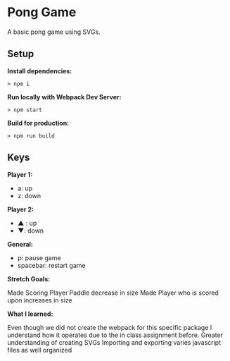 # Pong Game

A basic pong game using SVGs.

## Setup

**Install dependencies:**

`> npm i`

**Run locally with Webpack Dev Server:**

`> npm start`

**Build for production:**

`> npm run build`

## Keys

**Player 1:**
* a: up
* z: down

**Player 2:**
* ▲ : up
* ▼: down

**General:** 
* p: pause game
* spacebar: restart game

**Stretch Goals:** 

Made Scoring Player Paddle decrease in size
Made Player who is scored upon increases in size

**What I learned:**

Even though we did not create the webpack for this specific package I understand how it operates due to the in class assignment before.
Greater understanding of creating SVGs
Importing and exporting varies javascript files as well organized


